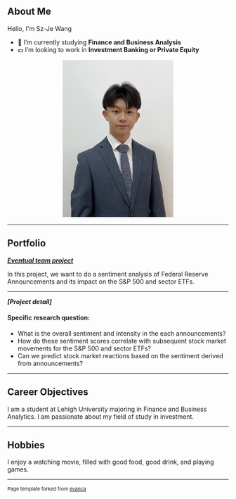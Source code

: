 ## About Me

Hello, I'm Sz-Je Wang
- 🌱 I’m currently studying **Finance and Business Analysis**
- 💵 I’m looking to work in **Investment Banking or Private Equity**

<!-- Upload your own photo and change the path -->

<p style="text-align:center;">
  <img class="img-circle" src="images/Szjewangpicture.png" width="50%">
</p>

---

## Portfolio

_**[Eventual team project](https://donbowen.github.io/teamproject/)**_

In this project, we want to do a sentiment analysis of Federal Reserve Announcements and its impact on the S&P 500 and sector ETFs.

---

_**[Project detail]**_

#### Specific research question:
- What is the overall sentiment and intensity in the each announcements?
- How do these sentiment scores correlate with subsequent stock market movements for the S&P 500 and sector ETFs?
- Can we predict stock market reactions based on the sentiment derived from announcements? 

---

## Career Objectives

I am a student at Lehigh University majoring in Finance and Business Analytics. I am passionate about my field of study in investment.

---

## Hobbies

I enjoy a watching movie, filled with good food, good drink, and playing games.

---
<p style="font-size:11px">Page template forked from <a href="https://github.com/evanca/quick-portfolio">evanca</a></p>
<!-- Remove above link if you don't want to attibute -->
